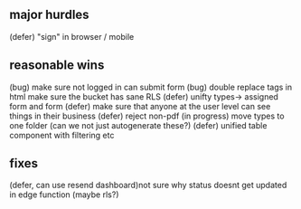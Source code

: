 ## major hurdles

(defer) "sign" in browser / mobile

## reasonable wins

(bug) make sure not logged in can submit form
(bug) double replace tags in html
make sure the bucket has sane RLS
(defer) unifty types-> assigned form and form
(defer) make sure that anyone at the user level can see things in their business
(defer) reject non-pdf
(in progress) move types to one folder (can we not just autogenerate these?)
(defer) unified table component with filtering etc

## fixes

(defer, can use resend dashboard)not sure why status doesnt get updated in edge function (maybe rls?)

